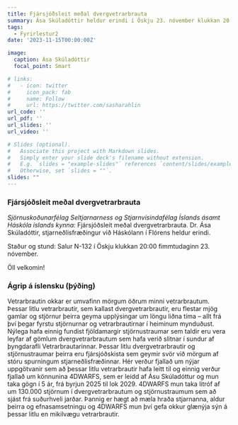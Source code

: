 ```yaml
---
title: Fjársjóðsleit meðal dvergvetrarbrauta
summary: Ása Skúladóttir heldur erindi í Öskju 23. nóvember klukkan 20:00
tags:
  - Fyrirlestur2
date: '2023-11-15T00:00:00Z'

image:
  caption: Ása Skúladóttir
  focal_point: Smart

# links:
#   - icon: twitter
#     icon_pack: fab
#     name: Follow
#     url: https://twitter.com/sasharahlin
url_code: ''
url_pdf: ''
url_slides: ''
url_video: ''

# Slides (optional).
#   Associate this project with Markdown slides.
#   Simply enter your slide deck's filename without extension.
#   E.g. `slides = "example-slides"` references `content/slides/example-slides.md`.
#   Otherwise, set `slides = ""`.
slides: ""
---
```


### Fjársjóðsleit meðal dvergvetrarbrauta

_Sjörnuskoðunarfélag Seltjarnarness og Stjarnvísindafélag Íslands ásamt Háskóla íslands kynna:_
Fjársjóðsleit meðal dvergvetrarbrauta. Dr. Ása Skúladóttir, stjarneðlisfræðingur við Háskólann í Flórens heldur erindi.

Staður og stund: Salur N-132 í Öskju klukkan 20:00 fimmtudaginn 23. nóvember.

Öll velkomin!

### Ágrip á íslensku (þýðing)

Vetrarbrautin okkar er umvafinn mörgum öðrum minni vetrarbrautum. Þessar litlu vetrarbrautir, sem kallast dvergvetrarbrautir, eru flestar mjög gamlar og stjörnur þeirra geyma upplýsingar um löngu liðna tíma – allt frá því þegar fyrstu stjörnurnar og vetrarbrautirnar í heiminum mynduðust. Nýlega hafa einnig fundist fjöldamargir stjörnustraumar sem taldir eru vera leyfar af gömlum dvergvetrarbrautum sem hafa verið slitnar í sundur af þyngdarafli Vetrarbrautarinnar. Þessar litlu dvergvetrarbrautir og stjörnustraumar þeirra eru fjársjóðskista sem geymir svör við mörgum af stóru spurningum stjarneðlisfræðinnar. Hér verður fjallað um nýjar uppgötvanir sem að þessar litlu vetrarbrautir hafa leitt til og einnig verður fjallað um könnunina 4DWARFS, sem er leidd af Ásu Skúladóttur og mun taka gögn í 5 ár, frá byrjun 2025 til lok 2029. 4DWARFS mun taka litróf af um 130.000 stjörnum í dvergvetrarbrautum og stjörnustraumum sem að sjást frá suðurhveli jarðar. Þannig er hægt að mæla hraða stjarnanna, aldur þeirra og efnasamsetningu og 4DWARFS mun því gefa okkur glænýja sýn á þessar litlu en mikilvægu vetrarbrautir.

